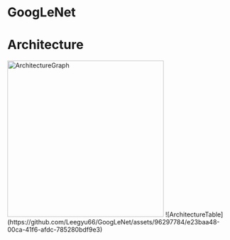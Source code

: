 # GoogLeNet

# Architecture
<img width="352" alt="ArchitectureGraph" src="https://github.com/Leegyu66/GoogLeNet/assets/96297784/a4267c44-e1b9-4a6a-b41f-dc5d3f7d4711">
![ArchitectureTable](https://github.com/Leegyu66/GoogLeNet/assets/96297784/e23baa48-00ca-41f6-afdc-785280bdf9e3)

